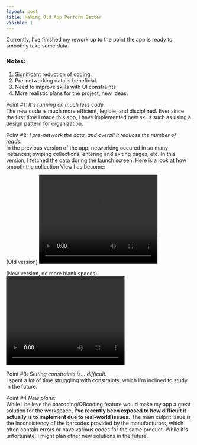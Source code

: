 ```yaml
---
layout: post
title: Making Old App Perform Better
visible: 1
---
```


Currently, I've finished my rework up to the point the app is ready to smoothly take some data. 

<h3>Notes:</h3>

<ol>
  <li>Significant reduction of coding.</li>
  <li>Pre-networking data is beneficial.</li>
  <li>Need to improve skills with UI constraints</li>
  <li>More realistic plans for the project, new ideas.</li>
</ol> 

<p>
Point #1: <i>It's running on much less code.</i><br />
The new code is much more efficient, legible, and disciplined. Ever since the first time I made this app, I have implemented new skills such as using a design pattern for organization.
</p>  

Point #2: <i>I pre-network the data, and overall it reduces the number of reads.</i><br />
In the previous version of the app, networking occured in so many instances; swiping collections, entering and exiting pages, etc. 
In this version, I fetched the data during the launch screen. Here is a look at how smooth the collection View has become:

(Old version)
<video width="320" height="240" controls>
  <source type="video/mp4" src="https://mikio1998.github.io/images/11_2_2020//Collection_Recording_1.mp4">
</video>

(New version, no more blank spaces)
<video width="320" height="240" controls>
  <source type="video/mp4" src="https://mikio1998.github.io/images/11_2_2020//Collection_Recording_2.mp4">
</video>

Point #3: <i>Setting constraints is... difficult.</i><br />
I spent a lot of time struggling with constraints, which I'm inclined to study in the future.

Point #4 <i>New plans:</i><br />
While I believe the barcoding/QRcoding feature would make my app a great solution for the workspace, <b>I've recently been exposed to how difficult it actually is to implement due to real-world issues.</b> The main culprit issue is the inconsistency of the barcodes provided by the manufacturors, which often contain errors or have various codes for the same product. While it's unfortunate, I might plan other new solutions in the future.
